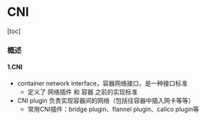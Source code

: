 # CNI

[toc]

### 概述

#### 1.CNI
* container network interface，容器网络接口，是一种接口标准
  * 定义了 网络插件 和 容器 之前的实现标准
* CNI plugin 负责实现容器间的网络（包括往容器中插入网卡等等）
  * 常用CNI插件：bridge plugin、flannel plugin、calico plugin等
